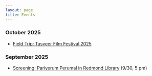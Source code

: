 ```yaml
---
layout: page
title: Events
---
```

### October 2025

- [Field Trip: Tasveer Film Festival 2025](https://www.eventbrite.com/e/field-trip-tasveer-film-festival-2025-tickets-1712283218199?aff=oddtdtcreator) 

### September 2025
- [Screening: Pariyerum Perumal in Redmond Library](https://www.eventbrite.com/e/socsa-film-club-pariyerum-perumal-tickets-1708158310489?aff=oddtdtcreator) (9/30, 5 pm)
